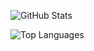 ![GitHub Stats](https://github-readme-stats.vercel.app/api?username=corentin-regent&show_icons=true&theme=transparent)

![Top Languages](https://github-readme-stats.vercel.app/api/top-langs/?username=corentin-regent&theme=transparent&langs_count=20&size_weight=0.5&count_weight=0.5&layout=compact)
